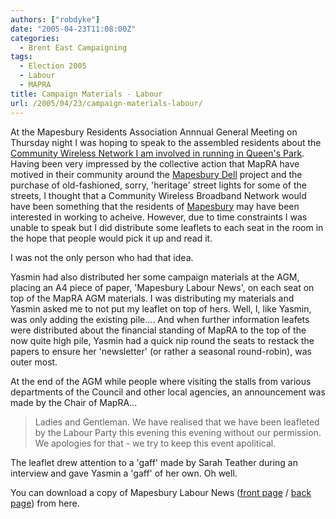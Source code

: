 ```yaml
---
authors: ["robdyke"]
date: "2005-04-23T11:08:00Z"
categories:
  - Brent East Campaigning
tags:
  - Election 2005
  - Labour
  - MAPRA
title: Campaign Materials - Labour
url: /2005/04/23/campaign-materials-labour/
---
```

At the Mapesbury Residents Association Annnual General Meeting on Thursday night I was hoping to speak to the assembled residents about the [Community Wireless Network I am involved in running in Queen's Park](http://www.queenspark.me.uk). Having been very impressed by the collective action that MapRA have motived in their community around the [Mapesbury Dell](http://www.mapesbury-dell.org/) project and the purchase of old-fashioned, sorry, 'heritage' street lights for some of the streets, I thought that a Community Wireless Broadband Network would have been something that the residents of [Mapesbury](http://www.mapesbury.me.uk) may have been interested in working to acheive. However, due to time constraints I was unable to speak but I did distribute some leaflets to each seat in the room in the hope that people would pick it up and read it.

I was not the only person who had that idea.

Yasmin had also distributed her some campaign materials at the AGM, placing an A4 piece of paper, 'Mapesbury Labour News', on each seat on top of the MapRA AGM materials. I was distributing my materials and Yasmin asked me to not put my leaflet on top of hers. Well, I, like Yasmin, was only adding the existing pile.... And when further information leafets were distributed about the financial standing of MapRA to the top of the now quite high pile, Yasmin had a quick nip round the seats to restack the papers to ensure her 'newsletter' (or rather a seasonal round-robin), was outer most.

At the end of the AGM while people where visiting the stalls from various departments of the Council and other local agencies, an announcement was made by the Chair of MapRA...

> Ladies and Gentleman. We have realised that we have been leafleted by the Labour Party this evening this evening without our permission. We apologies for that - we try to keep this event apolitical.

The leaflet drew attention to a 'gaff' made by Sarah Teather during an interview and gave Yasmin a 'gaff' of her own. Oh well.

You can download a copy of Mapesbury Labour News ([front page](http://www.comwifinet.com/becampaign/mapesbury-labour-news-front.jpg) / [back page](http://www.comwifinet.com/becampaign/mapesbury-labour-news-back.jpg)) from here.